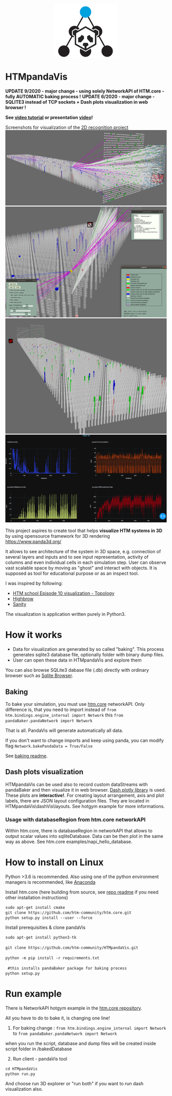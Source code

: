 <p align="center">
  <img src="images/HTMpandaVis.png">
</p>

# HTMpandaVis
**UPDATE 9/2020 - major change - using solely NetworkAPI of HTM.core - fully AUTOMATIC baking process !**
**UPDATE 6/2020 - major change - SQLITE3 instead of TCP sockets + Dash plots visualization in web browser !**

**See [video tutorial](https://www.youtube.com/watch?v=vBUx-75t11U) or presentation [video](https://youtu.be/c1aJq0p-9uY)!**

Screenshots for visualization of the [2D recognition project](https://discourse.numenta.org/t/2d-object-recognition-project/5465/92)
![img1](images/img1.png)
![img2](images/img2.png)
![img2](images/img3.png)
![dash visualization](images/dashVis.png)

This project aspires to create tool that helps **visualize HTM systems in 3D** by using opensource framework for 3D rendering https://www.panda3d.org/

It allows to see architecture of the system in 3D space, e.g. connection of several layers and inputs and to see input representation,
activity of columns and even individual cells in each simulation step.
User can observe vast scalable space by moving as "ghost" and interact with objects.
It is supposed as tool for educational purpose or as an inspect tool.

I was inspired by following:
- [HTM school Episode 10 visualization - Topology](https://www.youtube.com/watch?v=HTW2Q_UrkAw&t=688s)
- [Highbrow](https://github.com/htm-community/highbrow)
- [Sanity](https://github.com/htm-community/sanity-nupic) 

The visualization is application written purely in Python3.

# How it works
* Data for visualization are generated by so called "baking". This process generates sqlite3 database file, optionally folder with binary dump files.
* User can open these data in HTMpandaVis and explore them

You can also browse SQLite3 dabase file (.db) directly with ordinary browser such as [Sqlite Browser](https://sqlitebrowser.org/).

## Baking

To bake your simulation, you must use [htm.core](https://github.com/htm-community/htm.core) networkAPI.
Only difference is, that you need to import instead of
`from htm.bindings.engine_internal import Network`
this
`from pandaBaker.pandaNetwork import Network`

That is all.
PandaVis will generate automatically all data.

If you don't want to change imports and keep using panda, you can modify flag `Network.bakePandaData = True/False`

See [baking readme](pandaBaker/README.md).

## Dash plots visualization

HTMpandaVis can be used also to record custom dataStreams with pandaBaker and then visualize it in web browser.
[Dash plotly library](https://plotly.com/dash/) is used. These plots are **interactive!**.
For creating layout arrangement, axis and plot labels, there are JSON layout configuration files. They are located in HTMpandaVis\dashVis\layouts. 
See hotgym example for more informations.

### Usage with databaseRegion from htm.core networkAPI
Within htm.core, there is databaseRegion in networkAPI that allows to output scalar values into sqliteDatabase. Data can be then plot in the same way as above. See htm.core examples/napi_hello_database.

# How to install on Linux

Python >3.6 is recommended.
Also using one of the python environment managers is recommended,
like [Anaconda](https://www.anaconda.com/distribution/)

Install htm.core (here building from source, see [repo readme](https://github.com/htm-community/htm.core) if you need other installation instructions)
```
sudo apt-get install cmake
git clone https://github.com/htm-community/htm.core.git
python setup.py install --user --force
```

Install prerequisities & clone pandaVis
```
sudo apt-get install python3-tk

git clone https://github.com/htm-community/HTMpandaVis.git

python -m pip install -r requirements.txt

 #this installs pandaBaker package for baking process
python setup.py 
```
# Run example
There is NetworkAPI hotgym example in the [htm.core repository](https://github.com/htm-community/htm.core/tree/master/py/htm/examples/networkAPI).

All you have to do to bake it, is changing one line!

1. For baking change :
`from htm.bindings.engine_internal import Network`
to
`from pandaBaker.pandaNetwork import Network`

when you run the script, database and dump files will be created inside script folder in /bakedDatabase

2. Run client - pandaVis tool
```
cd HTMpandaVis
python run.py
```
And choose run 3D explorer or "run both" if you want to run dash visualization also.
